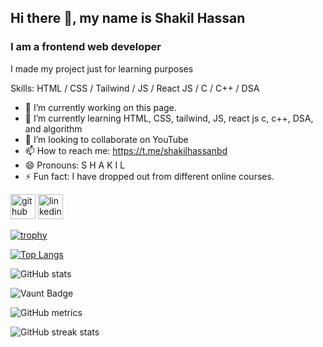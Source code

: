 ## Hi there 👋, my name is Shakil Hassan
### I am a frontend web developer
I made my project just for learning purposes

Skills: HTML / CSS / Tailwind / JS / React JS / C / C++ / DSA 

- 🔭 I’m currently working on this page. 
- 🌱 I’m currently learning HTML, CSS, tailwind, JS, react js c, c++, DSA, and algorithm 
- 👯 I’m looking to collaborate on YouTube 
- 📫 How to reach me: https://t.me/shakilhassanbd 
- 😄 Pronouns: S H A K I L 
- ⚡ Fun fact: I have dropped out from different online courses.


[<img src='https://cdn.jsdelivr.net/npm/simple-icons@3.0.1/icons/github.svg' alt='github' height='40'>](https://github.com/shakilhassanBD)  [<img src='https://cdn.jsdelivr.net/npm/simple-icons@3.0.1/icons/linkedin.svg' alt='linkedin' height='40'>](https://www.linkedin.com/in/shakilhassan2k3/)  

[![trophy](https://github-profile-trophy.vercel.app/?username=shakilhassanBD)](https://github.com/ryo-ma/github-profile-trophy)

[![Top Langs](https://github-readme-stats.vercel.app/api/top-langs/?username=shakilhassanBD)](https://github.com/anuraghazra/github-readme-stats)

![GitHub stats](https://github-readme-stats.vercel.app/api?username=shakilhassanBD&show_icons=true)  

![Vaunt Badge](https://api.vaunt.dev/v1/github/entities/shakilhassanBD/contributions?format=svg&private=false)  

![GitHub metrics](https://metrics.lecoq.io/shakilhassanBD)  

![GitHub streak stats](https://streak-stats.demolab.com/?user=shakilhassanBD)  

